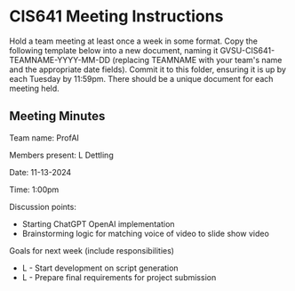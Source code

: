 # CIS641 Meeting Instructions

Hold a team meeting at least once a week in some format.  Copy the following template below into a new document, naming it GVSU-CIS641-TEAMNAME-YYYY-MM-DD (replacing TEAMNAME with your team's name and the appropriate date fields).  Commit it to this folder, ensuring it is up by each Tuesday by 11:59pm.  There should be a unique document for each meeting held.

## Meeting Minutes 

Team name: ProfAI

Members present: L Dettling

Date: 11-13-2024

Time: 1:00pm


Discussion points: 

*  Starting ChatGPT OpenAI implementation 
* Brainstorming logic for matching voice of video to slide show video

Goals for next week (include responsibilities)

* L - Start development on script generation 
* L - Prepare final requirements for project submission


